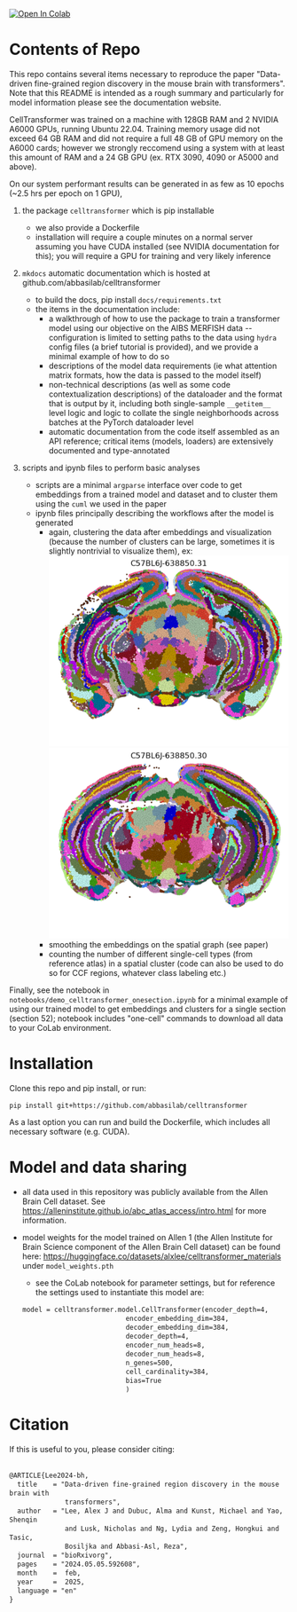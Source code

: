 [![Open In Colab](https://colab.research.google.com/assets/colab-badge.svg)](https://colab.research.google.com/github/abbasilab/celltransformer/blob/main/notebooks/demo_celltransformer_onesection.ipynb)

# Contents of Repo
This repo contains several items necessary to reproduce the paper 
"Data-driven fine-grained region discovery in the mouse brain with transformers". Note that this README is intended as a rough summary and particularly for model information please see the documentation website. 

CellTransformer was trained on a machine with 128GB RAM and 2 NVIDIA A6000 GPUs, running Ubuntu 22.04. Training memory usage did not exceed 64 GB RAM and did not require a full 48 GB of GPU memory on the A6000 cards; however we strongly reccomend using a system with at least this amount of RAM and a 24 GB GPU (ex. RTX 3090, 4090 or A5000 and above). 

On our system performant results can be generated in as few as 10 epochs (~2.5 hrs per epoch on 1 GPU), 

1. the package `celltransformer` which is pip installable
	- we also provide a Dockerfile
	- installation will require a couple minutes on a normal server assuming you have CUDA installed (see NVIDIA documentation for this); you will require a GPU for training and very likely inference

2. `mkdocs` automatic documentation which is hosted at github.com/abbasilab/celltransformer 
	- to build the docs, pip install `docs/requirements.txt`
	- the items in the documentation include:
		* a walkthrough of how to use the package to train a transformer model using our objective on the AIBS MERFISH data -- configuration is limited to setting paths to the data using `hydra` config files (a brief tutorial is provided), and we provide a minimal example of how to do so
		* descriptions of the model data requirements (ie what attention matrix formats, how the data is passed to the model itself)
		* non-technical descriptions (as well as some code contextualization descriptions) of the dataloader and the format that is output by it, including both single-sample `__getitem__` level logic and logic to collate the single neighborhoods across batches at the PyTorch dataloader level
		* automatic documentation from the code itself assembled as an API reference; critical items (models, loaders) are extensively documented and type-annotated
3. scripts and ipynb files to perform basic analyses 
	- scripts are a minimal `argparse` interface over code to get embeddings from a trained model and dataset and to cluster them using the `cuml` we used in the paper
	- ipynb files principally describing the workflows after the model is generated 
		- again, clustering the data after embeddings and visualization (because the number of clusters can be large, sometimes it is slightly nontrivial to visualize them), ex:
		![](docs/_static/slice-31.png)
		![](docs/_static/slice_30.png)
		- smoothing the embeddings on the spatial graph (see paper)
		- counting the number of different single-cell types (from reference atlas) in a spatial cluster (code can also be used to do so for CCF regions, whatever class labeling etc.)

Finally, see the notebook in `notebooks/demo_celltransformer_onesection.ipynb` for a minimal example of using our trained model to get embeddings and clusters for a single section (section 52); notebook includes "one-cell" commands to download all data to your CoLab environment.

# Installation

Clone this repo and pip install, or run:
```
pip install git+https://github.com/abbasilab/celltransformer
```

As a last option you can run and build the Dockerfile, which includes all necessary software (e.g. CUDA).

# Model and data sharing

* all data used in this repository was publicly available from the Allen Brain Cell dataset. See https://alleninstitute.github.io/abc_atlas_access/intro.html for more information. 
* model weights for the model trained on Allen 1 (the Allen Institute for Brain Science component of the Allen Brain Cell dataset) can be found here: https://huggingface.co/datasets/alxlee/celltransformer_materials under `model_weights.pth` 
	- see the CoLab notebook for parameter settings, but for reference the settings used to instantiate this model are:

	```
	model = celltransformer.model.CellTransformer(encoder_depth=4,
                              encoder_embedding_dim=384,
                              decoder_embedding_dim=384,
                              decoder_depth=4,
                              encoder_num_heads=8,
                              decoder_num_heads=8,
                              n_genes=500,
                              cell_cardinality=384,
                              bias=True
                              )
	```

# Citation

If this is useful to you, please consider citing: 

```

@ARTICLE{Lee2024-bh,
  title    = "Data-driven fine-grained region discovery in the mouse brain with
              transformers",
  author   = "Lee, Alex J and Dubuc, Alma and Kunst, Michael and Yao, Shenqin
              and Lusk, Nicholas and Ng, Lydia and Zeng, Hongkui and Tasic,
              Bosiljka and Abbasi-Asl, Reza",
  journal  = "bioRxivorg",
  pages    = "2024.05.05.592608",
  month    =  feb,
  year     =  2025,
  language = "en"
}

```

